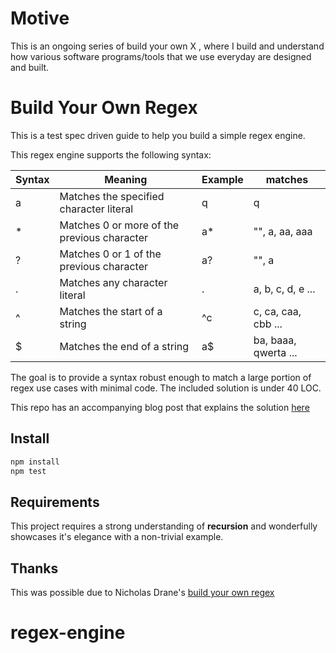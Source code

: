 # Motive
This is an ongoing series of build your own X , where I build and understand how various software programs/tools that we use everyday are designed and built.
# Build Your Own Regex
This is a test spec driven guide to help you build a simple regex engine.

This regex engine supports the following syntax:

| Syntax | Meaning | Example | matches |
|--------|---------|---------|---------|
| a | Matches the specified character literal | q | q |
| * | Matches 0 or more of the previous character | a* | "", a, aa, aaa  |
| ? | Matches 0 or 1 of the previous character | a? | "", a |
| . | Matches any character literal | . | a, b, c, d, e ... |
| ^ | Matches the start of a string | ^c | c, ca, caa, cbb ... |
| $ | Matches the end of a string | a$ | ba, baaa, qwerta ... |

The goal is to provide a syntax robust enough to match a large portion of regex use cases with minimal code. The included solution is under 40 LOC.

This repo has an accompanying blog post that explains the solution [here](https://nickdrane.com/build-your-own-regex/)

## Install

```js
npm install
npm test
```

## Requirements

This project requires a strong understanding of __recursion__ and wonderfully showcases it's elegance with a non-trivial example.

## Thanks
 This was possible due to Nicholas Drane's [build your own regex](https://github.com/nadrane/build-your-own-regex)
# regex-engine
